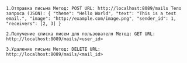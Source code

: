 

    1.Отправка письма Метод: POST URL: http://localhost:8089/mails Тело запроса (JSON): { "theme": "Hello World", "text": "This is a test email.", "image": "http://example.com/image.png", "sender_id": 1, "receivers": [2, 3] }

    2.Получение списка писем для пользователя Метод: GET URL: http://localhost:8089/mails/<user_id>

    3.Удаление письма Метод: DELETE URL: http://localhost:8089/mails/<mail_id>

